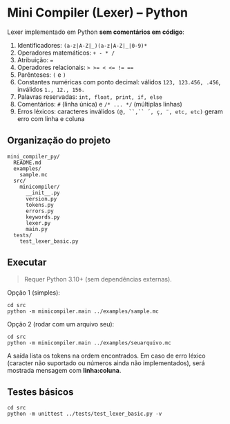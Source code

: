 # Mini Compiler (Lexer) – Python

Lexer implementado em Python **sem comentários em código**:

1. Identificadores: `(a-z|A-Z|_)(a-z|A-Z|_|0-9)*`
2. Operadores matemáticos: `+ - * /`
3. Atribuição: `=`
4. Operadores relacionais: `> >= < <= != ==`
5. Parênteses: `(` e `)`
6. Constantes numéricas com ponto decimal: válidos `123, 123.456, .456`, inválidos `1., 12., 156.`
7. Palavras reservadas: `int, float, print, if, else`
8. Comentários: `#` (linha única) e `/* ... */` (múltiplas linhas)
9. Erros léxicos: caracteres inválidos `(@, ``,`` ´, ç, ¨, etc, etc)` geram erro com linha e coluna


## Organização do projeto

```
mini_compiler_py/
  README.md
  examples/
    sample.mc
  src/
    minicompiler/
      __init__.py
      version.py
      tokens.py
      errors.py
      keywords.py
      lexer.py
      main.py
  tests/
    test_lexer_basic.py
```

## Executar

> Requer Python 3.10+ (sem dependências externas).

Opção 1 (simples):
```
cd src
python -m minicompiler.main ../examples/sample.mc
```

Opção 2 (rodar com um arquivo seu):
```
cd src
python -m minicompiler.main ../examples/seuarquivo.mc
```

A saída lista os tokens na ordem encontrados. Em caso de erro léxico (caracter não suportado ou números ainda não implementados), será mostrada mensagem com **linha:coluna**.

## Testes básicos

```
cd src
python -m unittest ../tests/test_lexer_basic.py -v
```

